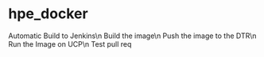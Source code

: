# hpe_docker

Automatic Build to Jenkins\n
Build the image\n
Push the image to the DTR\n
Run the Image on UCP\n
Test pull req
